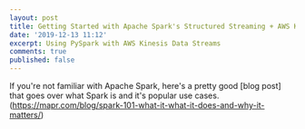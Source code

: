 ```yaml
---
layout: post
title: Getting Started with Apache Spark's Structured Streaming + AWS Kinesis
date: '2019-12-13 11:12'
excerpt: Using PySpark with AWS Kinesis Data Streams
comments: true
published: false
---
```

If you're not familiar with Apache Spark, here's a pretty good [blog post] that goes over what Spark is and it's popular use cases. (https://mapr.com/blog/spark-101-what-it-what-it-does-and-why-it-matters/)

